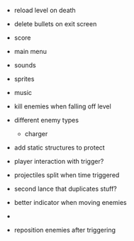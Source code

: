- reload level on death
- delete bullets on exit screen
- score
- main menu
- sounds
- sprites
- music
  

- kill enemies when falling off level
- different enemy types
  - charger
- add static structures to protect
- player interaction with trigger?
- projectiles split when time triggered
- second lance that duplicates stuff?
- better indicator when moving enemies
- 
- reposition enemies after triggering